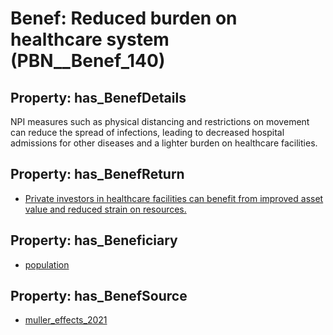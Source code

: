 # Benef: __Reduced burden on healthcare system__ (PBN__Benef_140)

## Property: has_BenefDetails

NPI measures such as physical distancing and restrictions on movement can reduce the spread of infections, leading to decreased hospital admissions for other diseases and a lighter burden on healthcare facilities.

## Property: has_BenefReturn

* [Private investors in healthcare facilities can benefit from improved asset value and reduced strain on resources.](../BenefReturn/PBN__BenefReturn_140)

## Property: has_Beneficiary

* [population](../Stakeholder/PBN__Stakeholder_81)

## Property: has_BenefSource

* [muller_effects_2021](../Article/PBN__Article_30)

